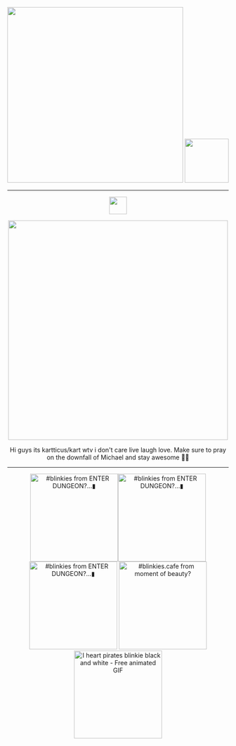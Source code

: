 <p align="center">
    <img width="400" src="https://github.com/kartticus/kartticus/assets/100049393/58212290-b1b3-4d1b-bff2-312803c99110"> <img width= 100 src="https://github.com/kartticus/kartticus/assets/100049393/95c3d419-f30d-49bd-a13a-0d7037f613c6"/>
</p>


---

<p align="center">
<img width="40" src="https://github.com/kartticus/kartticus/assets/100049393/5083d6c7-0379-4bd3-90de-47be11d3557f">
</p>


<p align="center">
<img width="500" src="https://github.com/kartticus/kartticus/assets/100049393/bebffcf4-f435-4e42-aa94-e0286e79c7b2">
</p>

<p align="center">    
Hi guys its kartticus/kart wtv i don't care live laugh love.
Make sure to pray on the downfall of Michael and stay awesome 💯💯
</p>

---

<p align="center">
<img width=200 src="https://64.media.tumblr.com/39ea470a7ce54fbe8f585b62da80ca1a/79a7c69e8673cca3-cf/s1280x1920/9653e6c15fa869161268f16e8136903dc93cb43b.gifv" alt="#blinkies from ENTER DUNGEON?…▮"/><img width=200 src="https://64.media.tumblr.com/bd73024fe3e9ccffad477b8ce01fbe7e/79a7c69e8673cca3-21/s1280x1920/d1f2fbdbddfdaf656bb8ca1ce34419893b649efd.gifv" alt="#blinkies from ENTER DUNGEON?…▮"/><img width=200 src="https://64.media.tumblr.com/c05b57fab21730b3618cd897f0892e95/79a7c69e8673cca3-e1/s1280x1920/9bc56bad09da20ec7831b30fd77462fc8251e58b.gifv" alt="#blinkies from ENTER DUNGEON?…▮"/>
<img width=200 src="https://64.media.tumblr.com/29e14d7e6f4e42c98fd0fb3b3bebf0f5/fc8007822dded29e-ff/s250x400/76ba26740774b88695494f404f51aaa7ba26f7c3.gifv" alt="#blinkies.cafe from moment of beauty?"/><img width=200 src="https://img1.picmix.com/output/stamp/normal/6/8/3/4/2464386_af47b.gif" alt="I heart pirates blinkie black and white - Free animated GIF"/>

</p>

